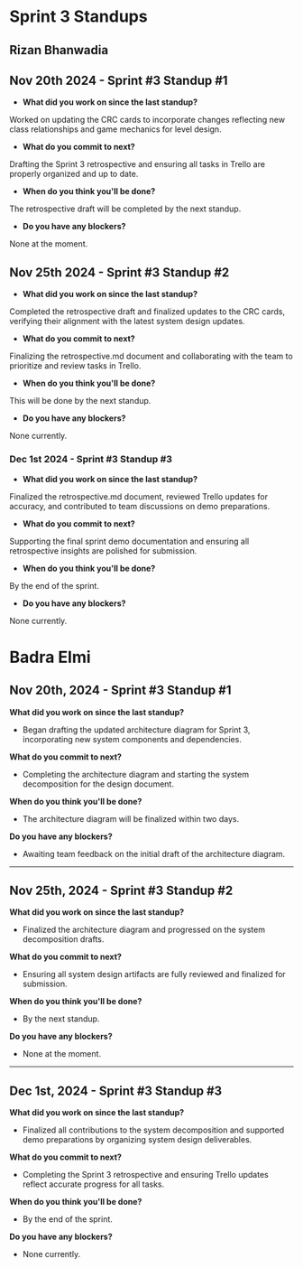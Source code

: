# Sprint 3 Standups

## Rizan Bhanwadia

## Nov 20th 2024  - Sprint #3 Standup #1
- **What did you work on since the last standup?**

Worked on updating the CRC cards to incorporate changes reflecting new class relationships and game mechanics for level design.

- **What do you commit to next?**

Drafting the Sprint 3 retrospective and ensuring all tasks in Trello are properly organized and up to date.

- **When do you think you'll be done?**

The retrospective draft will be completed by the next standup.

- **Do you have any blockers?**

None at the moment.

## Nov 25th 2024 - Sprint #3 Standup #2
- **What did you work on since the last standup?**

Completed the retrospective draft and finalized updates to the CRC cards, verifying their alignment with the latest system design updates.

- **What do you commit to next?**

Finalizing the retrospective.md document and collaborating with the team to prioritize and review tasks in Trello.

- **When do you think you'll be done?**

This will be done by the next standup.

- **Do you have any blockers?**

None currently.

### Dec 1st 2024  - Sprint #3 Standup #3
- **What did you work on since the last standup?**

Finalized the retrospective.md document, reviewed Trello updates for accuracy, and contributed to team discussions on demo preparations.

- **What do you commit to next?**

Supporting the final sprint demo documentation and ensuring all retrospective insights are polished for submission.

- **When do you think you'll be done?**

By the end of the sprint.

- **Do you have any blockers?**

None currently.


# Badra Elmi 

## Nov 20th, 2024 - Sprint #3 Standup #1

**What did you work on since the last standup?**  
- Began drafting the updated architecture diagram for Sprint 3, incorporating new system components and dependencies.

**What do you commit to next?**  
- Completing the architecture diagram and starting the system decomposition for the design document.

**When do you think you'll be done?**  
- The architecture diagram will be finalized within two days.

**Do you have any blockers?**  
- Awaiting team feedback on the initial draft of the architecture diagram.

---

## Nov 25th, 2024 - Sprint #3 Standup #2

**What did you work on since the last standup?**  
- Finalized the architecture diagram and progressed on the system decomposition drafts.

**What do you commit to next?**  
- Ensuring all system design artifacts are fully reviewed and finalized for submission.

**When do you think you'll be done?**  
- By the next standup.

**Do you have any blockers?**  
- None at the moment.

---

## Dec 1st, 2024 - Sprint #3 Standup #3

**What did you work on since the last standup?**  
- Finalized all contributions to the system decomposition and supported demo preparations by organizing system design deliverables.

**What do you commit to next?**  
- Completing the Sprint 3 retrospective and ensuring Trello updates reflect accurate progress for all tasks.

**When do you think you'll be done?**  
- By the end of the sprint.

**Do you have any blockers?**  
- None currently.
